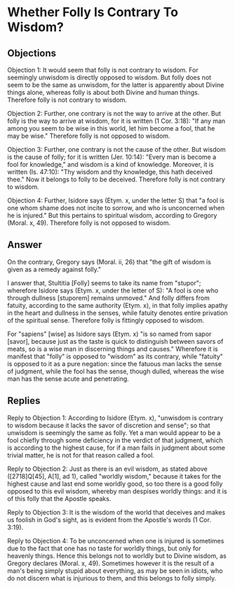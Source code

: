 # Whether Folly Is Contrary To Wisdom?

## Objections

Objection 1: It would seem that folly is not contrary to wisdom. For seemingly unwisdom is directly opposed to wisdom. But folly does not seem to be the same as unwisdom, for the latter is apparently about Divine things alone, whereas folly is about both Divine and human things. Therefore folly is not contrary to wisdom.

Objection 2: Further, one contrary is not the way to arrive at the other. But folly is the way to arrive at wisdom, for it is written (1 Cor. 3:18): "If any man among you seem to be wise in this world, let him become a fool, that he may be wise." Therefore folly is not opposed to wisdom.

Objection 3: Further, one contrary is not the cause of the other. But wisdom is the cause of folly; for it is written (Jer. 10:14): "Every man is become a fool for knowledge," and wisdom is a kind of knowledge. Moreover, it is written (Is. 47:10): "Thy wisdom and thy knowledge, this hath deceived thee." Now it belongs to folly to be deceived. Therefore folly is not contrary to wisdom.

Objection 4: Further, Isidore says (Etym. x, under the letter S) that "a fool is one whom shame does not incite to sorrow, and who is unconcerned when he is injured." But this pertains to spiritual wisdom, according to Gregory (Moral. x, 49). Therefore folly is not opposed to wisdom.

## Answer

On the contrary, Gregory says (Moral. ii, 26) that "the gift of wisdom is given as a remedy against folly."

I answer that, Stultitia [Folly] seems to take its name from "stupor"; wherefore Isidore says (Etym. x, under the letter of S): "A fool is one who through dullness [stuporem] remains unmoved." And folly differs from fatuity, according to the same authority (Etym. x), in that folly implies apathy in the heart and dullness in the senses, while fatuity denotes entire privation of the spiritual sense. Therefore folly is fittingly opposed to wisdom.

For "sapiens" [wise] as Isidore says (Etym. x) "is so named from sapor [savor], because just as the taste is quick to distinguish between savors of meats, so is a wise man in discerning things and causes." Wherefore it is manifest that "folly" is opposed to "wisdom" as its contrary, while "fatuity" is opposed to it as a pure negation: since the fatuous man lacks the sense of judgment, while the fool has the sense, though dulled, whereas the wise man has the sense acute and penetrating.

## Replies

Reply to Objection 1: According to Isidore (Etym. x), "unwisdom is contrary to wisdom because it lacks the savor of discretion and sense"; so that unwisdom is seemingly the same as folly. Yet a man would appear to be a fool chiefly through some deficiency in the verdict of that judgment, which is according to the highest cause, for if a man fails in judgment about some trivial matter, he is not for that reason called a fool.

Reply to Objection 2: Just as there is an evil wisdom, as stated above ([2718]Q[45], A[1], ad 1), called "worldly wisdom," because it takes for the highest cause and last end some worldly good, so too there is a good folly opposed to this evil wisdom, whereby man despises worldly things: and it is of this folly that the Apostle speaks.

Reply to Objection 3: It is the wisdom of the world that deceives and makes us foolish in God's sight, as is evident from the Apostle's words (1 Cor. 3:19).

Reply to Objection 4: To be unconcerned when one is injured is sometimes due to the fact that one has no taste for worldly things, but only for heavenly things. Hence this belongs not to worldly but to Divine wisdom, as Gregory declares (Moral. x, 49). Sometimes however it is the result of a man's being simply stupid about everything, as may be seen in idiots, who do not discern what is injurious to them, and this belongs to folly simply.